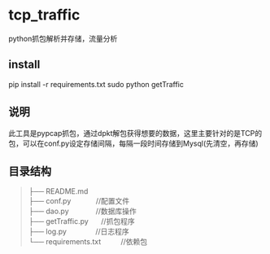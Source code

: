 # tcp_traffic
python抓包解析并存储，流量分析

## install
pip install -r requirements.txt
sudo python getTraffic

## 说明
此工具是pypcap抓包，通过dpkt解包获得想要的数据，这里主要针对的是TCP的包，可以在conf.py设定存储间隔，每隔一段时间存储到Mysql(先清空，再存储)

## 目录结构
>├── README.md    
├── conf.py&ensp;&ensp;&ensp;&ensp;&ensp;&ensp;&ensp;//配置文件    
├── dao.py	&ensp;&ensp;&ensp;&ensp;&ensp;&ensp;&ensp;//数据库操作    					
├── getTraffic.py &ensp;&ensp;&ensp;//抓包程序    
├── log.py	&ensp;&ensp;&ensp;&ensp;&ensp;&ensp;&ensp;							//日志程序     
└── requirements.txt	&ensp;&ensp;&ensp;&ensp;&ensp;//依赖包         
